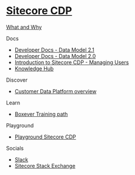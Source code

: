 # [Sitecore CDP]()

[What and Why]()

Docs

 - [Developer Docs - Data Model 2.1](https://doc.sitecore.com/cdp/en/developers/sitecore-customer-data-platform--data-model-2-1/index-en.html)
 - [Developer Docs - Data Model 2.0](https://doc.sitecore.com/cdp/en/developers/sitecore-customer-data-platform--data-model-2-0/index-en.html)
 - [Introduction to Sitecore CDP - Managing Users](https://doc.sitecore.com/cdp/en/users/sitecore-customer-data-platform/introduction-to-sitecore-cdp.html)
 - [Knowledge Hub](https://sitecore.cdpknowledgehub.com/docs)

Discover

 - [Customer Data Platform overview](https://www.sitecore.com/products/customer-data-platform)

Learn

 - [Boxever Training path](https://learning.sitecore.com/pathway/boxever-training)

Playground

 - [Playground Sitecore CDP]()

Socials

 - [Slack](https://app.slack.com/client/T09SHRBNU/C0294KX3RQF)
 - [Sitecore Stack Exchange]()
